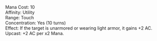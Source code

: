 Mana Cost: 10  
Affinity: Utility  
Range: Touch  
Concentration: Yes (10 turns)  
Effect: If the target is unarmored or wearing light armor, it gains +2 AC.  
Upcast: +2 AC per x2 Mana.